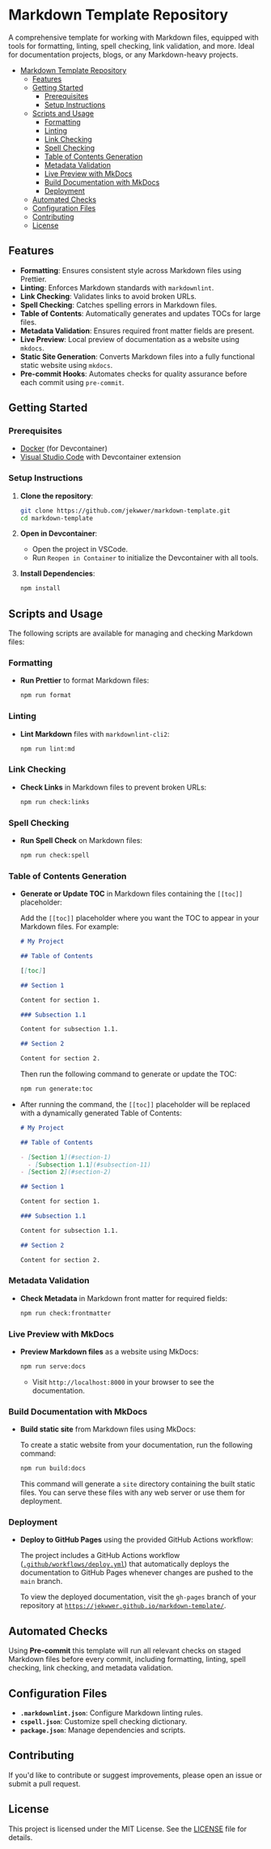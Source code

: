 # Markdown Template Repository

A comprehensive template for working with Markdown files,
equipped with tools for formatting, linting, spell checking, link validation, and more.
Ideal for documentation projects, blogs, or any Markdown-heavy projects.

- [Markdown Template Repository](#markdown-template-repository)
  - [Features](#features)
  - [Getting Started](#getting-started)
    - [Prerequisites](#prerequisites)
    - [Setup Instructions](#setup-instructions)
  - [Scripts and Usage](#scripts-and-usage)
    - [Formatting](#formatting)
    - [Linting](#linting)
    - [Link Checking](#link-checking)
    - [Spell Checking](#spell-checking)
    - [Table of Contents Generation](#table-of-contents-generation)
    - [Metadata Validation](#metadata-validation)
    - [Live Preview with MkDocs](#live-preview-with-mkdocs)
    - [Build Documentation with MkDocs](#build-documentation-with-mkdocs)
    - [Deployment](#deployment)
  - [Automated Checks](#automated-checks)
  - [Configuration Files](#configuration-files)
  - [Contributing](#contributing)
  - [License](#license)

## Features

- **Formatting**: Ensures consistent style across Markdown files using Prettier.
- **Linting**: Enforces Markdown standards with `markdownlint`.
- **Link Checking**: Validates links to avoid broken URLs.
- **Spell Checking**: Catches spelling errors in Markdown files.
- **Table of Contents**: Automatically generates and updates TOCs for large files.
- **Metadata Validation**: Ensures required front matter fields are present.
- **Live Preview**: Local preview of documentation as a website using `mkdocs`.
- **Static Site Generation**: Converts Markdown files into a fully functional static website using `mkdocs`.
- **Pre-commit Hooks**: Automates checks for quality assurance before each commit using `pre-commit`.

## Getting Started

### Prerequisites

- [Docker](https://www.docker.com/) (for Devcontainer)
- [Visual Studio Code](https://code.visualstudio.com/) with Devcontainer extension

### Setup Instructions

1. **Clone the repository**:

   ```bash
   git clone https://github.com/jekwwer/markdown-template.git
   cd markdown-template
   ```

2. **Open in Devcontainer**:

   - Open the project in VSCode.
   - Run `Reopen in Container` to initialize the Devcontainer with all tools.

3. **Install Dependencies**:

   ```bash
   npm install
   ```

## Scripts and Usage

The following scripts are available for managing and checking Markdown files:

### Formatting

- **Run Prettier** to format Markdown files:

  ```bash
  npm run format
  ```

### Linting

- **Lint Markdown** files with `markdownlint-cli2`:

  ```bash
  npm run lint:md
  ```

### Link Checking

- **Check Links** in Markdown files to prevent broken URLs:

  ```bash
  npm run check:links
  ```

### Spell Checking

- **Run Spell Check** on Markdown files:

  ```bash
  npm run check:spell
  ```

### Table of Contents Generation

- **Generate or Update TOC** in Markdown files containing the `[[toc]]` placeholder:

  Add the `[[toc]]` placeholder where you want the TOC to appear in your Markdown files. For example:

  ```markdown
  # My Project

  ## Table of Contents

  [[toc]]

  ## Section 1

  Content for section 1.

  ### Subsection 1.1

  Content for subsection 1.1.

  ## Section 2

  Content for section 2.
  ```

  Then run the following command to generate or update the TOC:

  ```bash
  npm run generate:toc
  ```

- After running the command, the `[[toc]]` placeholder will be replaced with a dynamically generated Table of Contents:

  ```markdown
  # My Project

  ## Table of Contents

  - [Section 1](#section-1)
    - [Subsection 1.1](#subsection-11)
  - [Section 2](#section-2)

  ## Section 1

  Content for section 1.

  ### Subsection 1.1

  Content for subsection 1.1.

  ## Section 2

  Content for section 2.
  ```

### Metadata Validation

- **Check Metadata** in Markdown front matter for required fields:

  ```bash
  npm run check:frontmatter
  ```

### Live Preview with MkDocs

- **Preview Markdown files** as a website using MkDocs:

  ```bash
  npm run serve:docs
  ```

  - Visit `http://localhost:8000` in your browser to see the documentation.

### Build Documentation with MkDocs

- **Build static site** from Markdown files using MkDocs:

  To create a static website from your documentation, run the following command:

  ```bash
  npm run build:docs
  ```

  This command will generate a `site` directory containing the built static files.
  You can serve these files with any web server or use them for deployment.

### Deployment

- **Deploy to GitHub Pages** using the provided GitHub Actions workflow:

  The project includes a GitHub Actions workflow ([`.github/workflows/deploy.yml`](.github/workflows/deploy.yml))
  that automatically deploys the documentation to GitHub Pages whenever changes are pushed to the `main` branch.

  To view the deployed documentation, visit the `gh-pages` branch of your repository at [`https://jekwwer.github.io/markdown-template/`](https://jekwwer.github.io/markdown-template/).

## Automated Checks

Using **Pre-commit** this template will run all relevant checks on staged Markdown files before every commit,
including formatting, linting, spell checking, link checking, and metadata validation.

## Configuration Files

- **`.markdownlint.json`**: Configure Markdown linting rules.
- **`cspell.json`**: Customize spell checking dictionary.
- **`package.json`**: Manage dependencies and scripts.

## Contributing

If you'd like to contribute or suggest improvements, please open an issue or submit a pull request.

## License

This project is licensed under the MIT License. See the [LICENSE](LICENSE) file for details.
